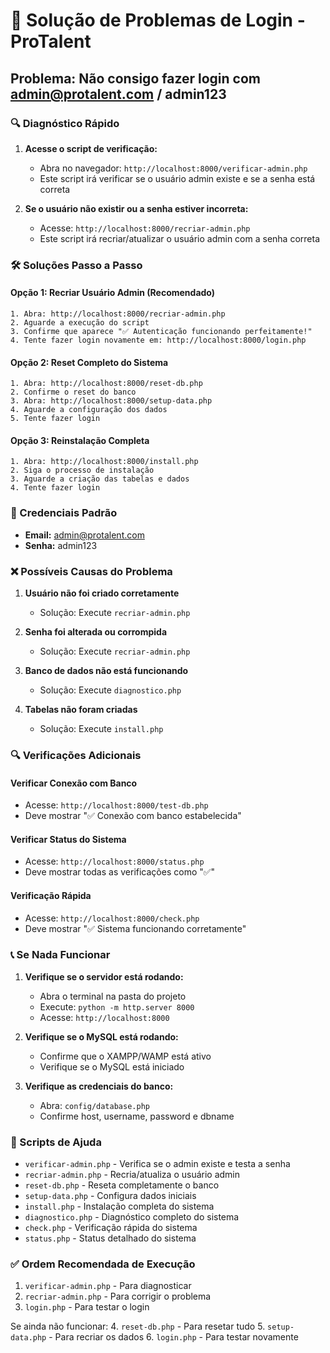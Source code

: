 # 🔐 Solução de Problemas de Login - ProTalent

## Problema: Não consigo fazer login com admin@protalent.com / admin123

### 🔍 Diagnóstico Rápido

1. **Acesse o script de verificação:**
   - Abra no navegador: `http://localhost:8000/verificar-admin.php`
   - Este script irá verificar se o usuário admin existe e se a senha está correta

2. **Se o usuário não existir ou a senha estiver incorreta:**
   - Acesse: `http://localhost:8000/recriar-admin.php`
   - Este script irá recriar/atualizar o usuário admin com a senha correta

### 🛠️ Soluções Passo a Passo

#### Opção 1: Recriar Usuário Admin (Recomendado)
```
1. Abra: http://localhost:8000/recriar-admin.php
2. Aguarde a execução do script
3. Confirme que aparece "✅ Autenticação funcionando perfeitamente!"
4. Tente fazer login novamente em: http://localhost:8000/login.php
```

#### Opção 2: Reset Completo do Sistema
```
1. Abra: http://localhost:8000/reset-db.php
2. Confirme o reset do banco
3. Abra: http://localhost:8000/setup-data.php
4. Aguarde a configuração dos dados
5. Tente fazer login
```

#### Opção 3: Reinstalação Completa
```
1. Abra: http://localhost:8000/install.php
2. Siga o processo de instalação
3. Aguarde a criação das tabelas e dados
4. Tente fazer login
```

### 🔑 Credenciais Padrão
- **Email:** admin@protalent.com
- **Senha:** admin123

### ❌ Possíveis Causas do Problema

1. **Usuário não foi criado corretamente**
   - Solução: Execute `recriar-admin.php`

2. **Senha foi alterada ou corrompida**
   - Solução: Execute `recriar-admin.php`

3. **Banco de dados não está funcionando**
   - Solução: Execute `diagnostico.php`

4. **Tabelas não foram criadas**
   - Solução: Execute `install.php`

### 🔍 Verificações Adicionais

#### Verificar Conexão com Banco
- Acesse: `http://localhost:8000/test-db.php`
- Deve mostrar "✅ Conexão com banco estabelecida"

#### Verificar Status do Sistema
- Acesse: `http://localhost:8000/status.php`
- Deve mostrar todas as verificações como "✅"

#### Verificação Rápida
- Acesse: `http://localhost:8000/check.php`
- Deve mostrar "✅ Sistema funcionando corretamente"

### 📞 Se Nada Funcionar

1. **Verifique se o servidor está rodando:**
   - Abra o terminal na pasta do projeto
   - Execute: `python -m http.server 8000`
   - Acesse: `http://localhost:8000`

2. **Verifique se o MySQL está rodando:**
   - Confirme que o XAMPP/WAMP está ativo
   - Verifique se o MySQL está iniciado

3. **Verifique as credenciais do banco:**
   - Abra: `config/database.php`
   - Confirme host, username, password e dbname

### 🎯 Scripts de Ajuda

- `verificar-admin.php` - Verifica se o admin existe e testa a senha
- `recriar-admin.php` - Recria/atualiza o usuário admin
- `reset-db.php` - Reseta completamente o banco
- `setup-data.php` - Configura dados iniciais
- `install.php` - Instalação completa do sistema
- `diagnostico.php` - Diagnóstico completo do sistema
- `check.php` - Verificação rápida do sistema
- `status.php` - Status detalhado do sistema

### ✅ Ordem Recomendada de Execução

1. `verificar-admin.php` - Para diagnosticar
2. `recriar-admin.php` - Para corrigir o problema
3. `login.php` - Para testar o login

Se ainda não funcionar:
4. `reset-db.php` - Para resetar tudo
5. `setup-data.php` - Para recriar os dados
6. `login.php` - Para testar novamente 
